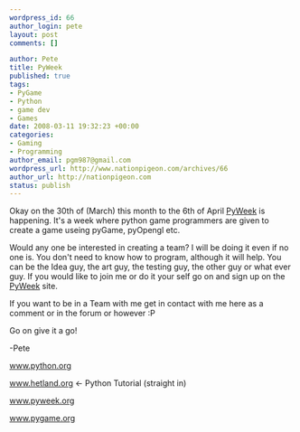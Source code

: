 ```yaml
--- 
wordpress_id: 66
author_login: pete
layout: post
comments: []

author: Pete
title: PyWeek
published: true
tags: 
- PyGame
- Python
- game dev
- Games
date: 2008-03-11 19:32:23 +00:00
categories: 
- Gaming
- Programming
author_email: pgm987@gmail.com
wordpress_url: http://www.nationpigeon.com/archives/66
author_url: http://nationpigeon.com
status: publish
---
```

Okay on the 30th of (March) this month  to the 6th of April <a href="http://www.pyweek.org/">PyWeek</a> is happening.  It's a week where python game programmers are given to create a game useing pyGame, pyOpengl etc.

Would any one be interested in creating a team?  I will be doing it even if no one is.  You don't need to know how to program, although it will help.  You can be the Idea guy, the art guy, the testing guy, the other guy or what ever guy.  If you would like to join me or do it your self go on and sign up on the <a href="http://www.pyweek.org/register/">PyWeek</a> site.

If you want to be in a Team with me get in contact with me here as a comment or in the forum or however :P

Go on give it a go!

-Pete

<a href="http://www.python.org">www.python.org</a>

<a href="http://hetland.org/writing/instant-hacking.html">www.hetland.org</a> <- Python Tutorial (straight in)

<a href="http://www.pyweek.org">www.pyweek.org</a>

<a href="http://www.pygame.org">www.pygame.org</a>
